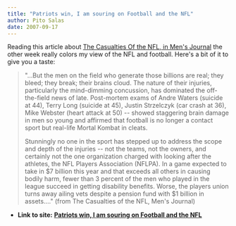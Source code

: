 ```yaml
---
title: "Patriots win, I am souring on Football and the NFL"
author: Pito Salas
date: 2007-09-17
---
```


Reading this article about [The Casualties Of the NFL, in Men's
Journal](<http://www.mensjournal.com/feature/M162/M162_CasualtiesoftheNFL.html>)
the other week really colors my view of the NFL and football. Here's a bit of
it to give you a taste:

> "…But the men on the field who generate those billions are real; they bleed;
> they break; their brains cloud. The nature of their injuries, particularly
> the mind-dimming concussion, has dominated the off-the-field news of late.
> Post-mortem exams of Andre Waters (suicide at 44), Terry Long (suicide at
> 45), Justin Strzelczyk (car crash at 36), Mike Webster (heart attack at 50)
> -- showed staggering brain damage in men so young and affirmed that football
> is no longer a contact sport but real-life Mortal Kombat in cleats.
>
> Stunningly no one in the sport has stepped up to address the scope and depth
> of the injuries -- not the teams, not the owners, and certainly not the one
> organization charged with looking after the athletes, the NFL Players
> Association (NFLPA). In a game expected to take in $7 billion this year and
> that exceeds all others in causing bodily harm, fewer than 3 percent of the
> men who played in the league succeed in getting disability benefits. Worse,
> the players union turns away ailing vets despite a pension fund with $1
> billion in assets…." (from The Casualties of the NFL, Men's Journal)


* **Link to site:** **[Patriots win, I am souring on Football and the NFL](None)**
